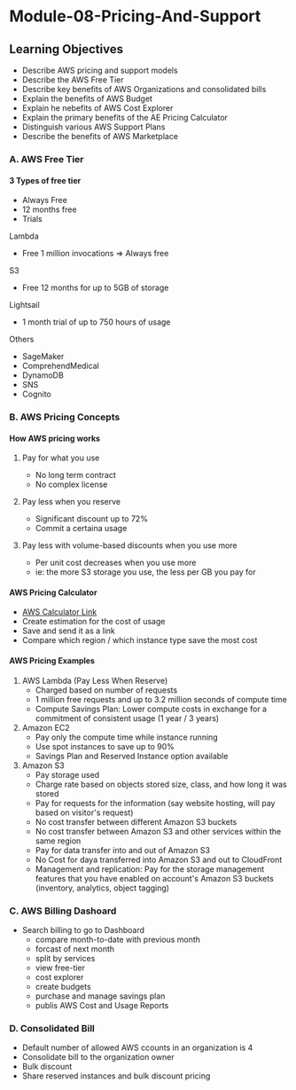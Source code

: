 # Module-08-Pricing-And-Support

## Learning Objectives

- Describe AWS pricing and support models
- Describe the AWS Free Tier
- Describe key benefits of AWS Organizations and consolidated bills
- Explain the benefits of AWS Budget
- Explain he nebefits of AWS Cost Explorer
- Explain the primary benefits of the AE Pricing Calculator
- Distinguish various AWS Support Plans
- Describe the benefits of AWS Marketplace

### A. AWS Free Tier

#### 3 Types of free tier

- Always Free
- 12 months free
- Trials

Lambda

- Free 1 million invocations => Always free

S3

- Free 12 months for up to 5GB of storage

Lightsail

- 1 month trial of up to 750 hours of usage

Others

- SageMaker
- ComprehendMedical
- DynamoDB
- SNS
- Cognito

### B. AWS Pricing Concepts

#### How AWS pricing works

1. Pay for what you use

   - No long term contract
   - No complex license

2. Pay less when you reserve

   - Significant discount up to 72%
   - Commit a certaina usage

3. Pay less with volume-based discounts when you use more

   - Per unit cost decreases when you use more
   - ie: the more S3 storage you use, the less per GB you pay for

#### AWS Pricing Calculator

- [AWS Calculator Link](https://calculator.aws/#/)
- Create estimation for the cost of usage
- Save and send it as a link
- Compare which region / which instance type save the most cost

#### AWS Pricing Examples

1. AWS Lambda (Pay Less When Reserve)
   - Charged based on number of requests
   - 1 million free requests and up to 3.2 million seconds of compute time
   - Compute Savings Plan: Lower compute costs in exchange for a commitment of consistent usage (1 year / 3 years)
2. Amazon EC2
   - Pay only the compute time while instance running
   - Use spot instances to save up to 90%
   - Savings Plan and Reserved Instance option available
3. Amazon S3
   - Pay storage used
   - Charge rate based on objects stored size, class, and how long it was stored
   - Pay for requests for the information (say website hosting, will pay based on visitor's request)
   - No cost transfer between different Amazon S3 buckets
   - No cost transfer between Amazon S3 and other services within the same region
   - Pay for data transfer into and out of Amazon S3
   - No Cost for daya transferred into Amazon S3 and out to CloudFront
   - Management and replication: Pay for the storage management features that you have enabled on account's Amazon S3 buckets (inventory, analytics, object tagging)

### C. AWS Billing Dashoard

- Search billing to go to Dashboard
  - compare month-to-date with previous month
  - forcast of next month
  - split by services
  - view free-tier
  - cost explorer
  - create budgets
  - purchase and manage savings plan
  - publis AWS Cost and Usage Reports

### D. Consolidated Bill

- Default number of allowed AWS ccounts in an organization is 4
- Consolidate bill to the organization owner
- Bulk discount
- Share reserved instances and bulk discount pricing
